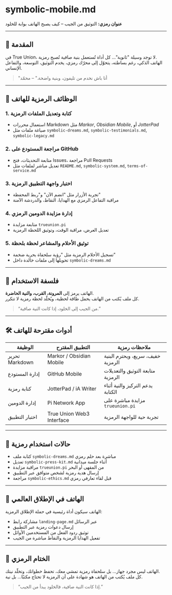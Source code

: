 # symbolic-mobile.md  
**عنوان رمزي:** التوثيق من الجيب – كيف يصبح الهاتف بوابة للخلود

---

## 🎯 المقدمة  
في True Union، لا توجد وسيلة "ثانوية"… كل أداة تُستعمل بنية صافية تُصبح رمزية.  
الهاتف الذكي، رغم بساطته، يتحوّل إلى محرّك رمزي، يخدم التوثيق، التوسعة، والتفاعل الإنساني.

> "أنا باش نخدم من تليفون، وبنية واضحة." – محمّد

---

## 📱 الوظائف الرمزية للهاتف

### 1. كتابة وتعديل الملفات الرمزية  
- استعمال محررات Markdown مثل *Markor*, *Obsidian Mobile*, أو *JotterPad*  
- صياغة ملفات مثل `symbolic-dreams.md`, `symbolic-testimonials.md`, `symbolic-legacy.md`

### 2. مراجعة المستودع على GitHub  
- متابعة التحديثات، فتح Issues، مراجعة Pull Requests  
- تعديل مباشر لملفات مثل `README.md`, `symbolic-system.md`, `terms-of-service.md`

### 3. اختبار واجهة التطبيق الرمزية  
- تجربة الأزرار مثل "انضم الآن" و"ربط المحفظة"  
- مراقبة التفاعل الرمزي مع الهدايا، النقاط، والدردشة الآمنة

### 4. إدارة مزايدة الدومين الرمزي  
- متابعة مزايدة `trueunion.pi`  
- تعديل العرض، مراقبة الوقت، وتوثيق اللحظة الرمزية

### 5. توثيق الأحلام والمشاعر لحظة بلحظة  
- تسجيل الأحلام الرمزية مثل "رؤية سلحفاة بحرية ضخمة"  
- تحويلها إلى ملفات خالدة داخل `symbolic-dreams.md`

---

## 🧠 فلسفة الاستخدام  
الهاتف يرمز إلى **المرونة، القرب، والنية الحاضرة**.  
كل ملف يُكتب من الهاتف يحمل طاقة لحظية، ويُخلّد لحظة رمزية لا تتكرر.

> “من الجيب إلى الخلود، إذا كانت النية صافية.”

---

## 🛠️ أدوات مقترحة للهاتف

| الوظيفة             | التطبيق المقترح            | ملاحظات رمزية                         |
|---------------------|-----------------------------|----------------------------------------|
| تحرير Markdown      | Markor / Obsidian Mobile    | خفيف، سريع، ويحترم البنية الرمزية     |
| إدارة المستودع      | GitHub Mobile               | متابعة التوثيق والتعديلات الرمزية     |
| كتابة رمزية         | JotterPad / iA Writer       | يدعم التركيز والنية أثناء الكتابة      |
| إدارة الدومين       | Pi Network App              | مزايدة مباشرة على `trueunion.pi`       |
| اختبار التطبيق      | True Union Web3 Interface   | تجربة حية للواجهة الرمزية              |

---

## 🧪 حالات استخدام رمزية

- كتابة ملف `symbolic-dreams.md` مباشرة بعد حلم رمزي  
- تعديل `symbolic-press-kit.md` أثناء جلسة ميدانية  
- مراقبة مزايدة `trueunion.pi` من المقهى أو البحر  
- إرسال هدية رمزية لشخص متوافق عبر التطبيق  
- مراجعة `symbolic-ethics.md` قبل لقاء تعارفي رمزي

---

## 🚀 الهاتف في الإطلاق العالمي  
الهاتف سيكون أداة رئيسية في حملة الإطلاق الرمزية:  
- مشاركة رابط `landing-page.md` عبر الرسائل  
- إرسال دعوات رمزية عبر التطبيق  
- توثيق ردود الفعل من المستخدمين الأوائل  
- تفعيل الهدايا الرمزية والنقاط مباشرة من الجيب

---

## 🐢 الختام الرمزي  
الهاتف ليس مجرد جهاز… بل سلحفاة رمزية تمشي معك، تحفظ خطواتك، وتخلّد نيتك.  
كل ملف يُكتب من الهاتف هو شهادة على أن الرمزية لا تحتاج مكتبًا… بل نية.

> “إذا كانت النية صافية، فالخلود يبدأ من الجيب.”
